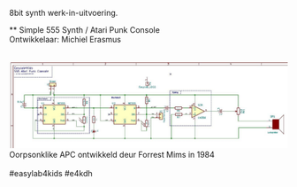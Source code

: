 8bit synth werk-in-uitvoering.<br/>

** Simple 555 Synth / Atari Punk Console<br/>
Ontwikkelaar: Michiel Erasmus

<br/>
<img src="https://github.com/pappavis/EasyLab-Atari-Punk-Console/blob/master/KiCAD/Simple%20555%20Synth/plaatjes/Simple%20555%20Synth-schema.jpg?raw=true">
<br/>
Oorpsonklike APC ontwikkeld deur Forrest Mims in 1984<br/>
<br/>
#easylab4kids #e4kdh<br/>
